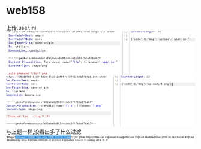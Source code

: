 # web158
上传.user.ini
![](vx_images/382864436353172.png)
![](vx_images/96004937569469.png)
与上题一样,没看出多了什么过滤
![](vx_images/10086533121040.png)